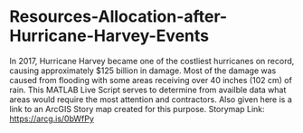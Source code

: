 # Resources-Allocation-after-Hurricane-Harvey-Events
In 2017, Hurricane Harvey became one of the costliest hurricanes on record, causing approximately $125 billion in damage. Most of the damage was caused from flooding with some areas receiving over 40 inches (102 cm) of rain.
This MATLAB Live Script serves to determine from availble data what areas would require the most attention and contractors.
Also given here is a link to an ArcGIS Story map created for this purpose.
Storymap Link: https://arcg.is/0bWfPy
